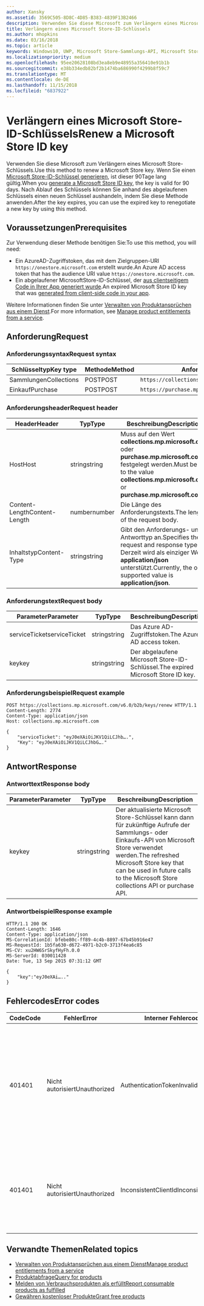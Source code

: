 ```yaml
---
author: Xansky
ms.assetid: 3569C505-8D8C-4D85-B383-4839F13B2466
description: Verwenden Sie diese Microsoft zum Verlängern eines Microsoft Store-Schlüssels.
title: Verlängern eines Microsoft Store-ID-Schlüssels
ms.author: mhopkins
ms.date: 03/16/2018
ms.topic: article
keywords: Windows10, UWP, Microsoft Store-Sammlungs-API, Microsoft Store-Einkaufs-API, Microsoft Store-ID-Schlüssel, verlängern
ms.localizationpriority: medium
ms.openlocfilehash: 95ee20628108bd3ea8eb9e48955a356410e91b1b
ms.sourcegitcommit: e38b334edb82bf2b1474ba686990f4299b8f59c7
ms.translationtype: MT
ms.contentlocale: de-DE
ms.lasthandoff: 11/15/2018
ms.locfileid: "6837922"
---
```

# <a name="renew-a-microsoft-store-id-key"></a><span data-ttu-id="8478b-104">Verlängern eines Microsoft Store-ID-Schlüssels</span><span class="sxs-lookup"><span data-stu-id="8478b-104">Renew a Microsoft Store ID key</span></span>


<span data-ttu-id="8478b-105">Verwenden Sie diese Microsoft zum Verlängern eines Microsoft Store-Schlüssels.</span><span class="sxs-lookup"><span data-stu-id="8478b-105">Use this method to renew a Microsoft Store key.</span></span> <span data-ttu-id="8478b-106">Wenn Sie einen [Microsoft Store-ID-Schlüssel generieren](view-and-grant-products-from-a-service.md#step-4), ist dieser 90Tage lang gültig.</span><span class="sxs-lookup"><span data-stu-id="8478b-106">When you [generate a Microsoft Store ID key](view-and-grant-products-from-a-service.md#step-4), the key is valid for 90 days.</span></span> <span data-ttu-id="8478b-107">Nach Ablauf des Schlüssels können Sie anhand des abgelaufenen Schlüssels einen neuen Schlüssel aushandeln, indem Sie diese Methode anwenden.</span><span class="sxs-lookup"><span data-stu-id="8478b-107">After the key expires, you can use the expired key to renegotiate a new key by using this method.</span></span>

## <a name="prerequisites"></a><span data-ttu-id="8478b-108">Voraussetzungen</span><span class="sxs-lookup"><span data-stu-id="8478b-108">Prerequisites</span></span>


<span data-ttu-id="8478b-109">Zur Verwendung dieser Methode benötigen Sie:</span><span class="sxs-lookup"><span data-stu-id="8478b-109">To use this method, you will need:</span></span>

* <span data-ttu-id="8478b-110">Ein AzureAD-Zugriffstoken, das mit dem Zielgruppen-URI `https://onestore.microsoft.com` erstellt wurde.</span><span class="sxs-lookup"><span data-stu-id="8478b-110">An Azure AD access token that has the audience URI value `https://onestore.microsoft.com`.</span></span>
* <span data-ttu-id="8478b-111">Ein abgelaufener MicrosoftStore-ID-Schlüssel, der [aus clientseitigem Code in Ihrer App generiert wurde](view-and-grant-products-from-a-service.md#step-4).</span><span class="sxs-lookup"><span data-stu-id="8478b-111">An expired Microsoft Store ID key that was [generated from client-side code in your app](view-and-grant-products-from-a-service.md#step-4).</span></span>

<span data-ttu-id="8478b-112">Weitere Informationen finden Sie unter [Verwalten von Produktansprüchen aus einem Dienst](view-and-grant-products-from-a-service.md).</span><span class="sxs-lookup"><span data-stu-id="8478b-112">For more information, see [Manage product entitlements from a service](view-and-grant-products-from-a-service.md).</span></span>

## <a name="request"></a><span data-ttu-id="8478b-113">Anforderung</span><span class="sxs-lookup"><span data-stu-id="8478b-113">Request</span></span>

### <a name="request-syntax"></a><span data-ttu-id="8478b-114">Anforderungssyntax</span><span class="sxs-lookup"><span data-stu-id="8478b-114">Request syntax</span></span>

| <span data-ttu-id="8478b-115">Schlüsseltyp</span><span class="sxs-lookup"><span data-stu-id="8478b-115">Key type</span></span>    | <span data-ttu-id="8478b-116">Methode</span><span class="sxs-lookup"><span data-stu-id="8478b-116">Method</span></span> | <span data-ttu-id="8478b-117">Anforderungs-URI</span><span class="sxs-lookup"><span data-stu-id="8478b-117">Request URI</span></span>                                              |
|-------------|--------|----------------------------------------------------------|
| <span data-ttu-id="8478b-118">Sammlungen</span><span class="sxs-lookup"><span data-stu-id="8478b-118">Collections</span></span> | <span data-ttu-id="8478b-119">POST</span><span class="sxs-lookup"><span data-stu-id="8478b-119">POST</span></span>   | ```https://collections.mp.microsoft.com/v6.0/b2b/keys/renew``` |
| <span data-ttu-id="8478b-120">Einkauf</span><span class="sxs-lookup"><span data-stu-id="8478b-120">Purchase</span></span>    | <span data-ttu-id="8478b-121">POST</span><span class="sxs-lookup"><span data-stu-id="8478b-121">POST</span></span>   | ```https://purchase.mp.microsoft.com/v6.0/b2b/keys/renew```    |


### <a name="request-header"></a><span data-ttu-id="8478b-122">Anforderungsheader</span><span class="sxs-lookup"><span data-stu-id="8478b-122">Request header</span></span>

| <span data-ttu-id="8478b-123">Header</span><span class="sxs-lookup"><span data-stu-id="8478b-123">Header</span></span>         | <span data-ttu-id="8478b-124">Typ</span><span class="sxs-lookup"><span data-stu-id="8478b-124">Type</span></span>   | <span data-ttu-id="8478b-125">Beschreibung</span><span class="sxs-lookup"><span data-stu-id="8478b-125">Description</span></span>                                                                                           |
|----------------|--------|-------------------------------------------------------------------------------------------------------|
| <span data-ttu-id="8478b-126">Host</span><span class="sxs-lookup"><span data-stu-id="8478b-126">Host</span></span>           | <span data-ttu-id="8478b-127">string</span><span class="sxs-lookup"><span data-stu-id="8478b-127">string</span></span> | <span data-ttu-id="8478b-128">Muss auf den Wert **collections.mp.microsoft.com** oder **purchase.mp.microsoft.com** festgelegt werden.</span><span class="sxs-lookup"><span data-stu-id="8478b-128">Must be set to the value **collections.mp.microsoft.com** or **purchase.mp.microsoft.com**.</span></span>           |
| <span data-ttu-id="8478b-129">Content-Length</span><span class="sxs-lookup"><span data-stu-id="8478b-129">Content-Length</span></span> | <span data-ttu-id="8478b-130">number</span><span class="sxs-lookup"><span data-stu-id="8478b-130">number</span></span> | <span data-ttu-id="8478b-131">Die Länge des Anforderungstexts.</span><span class="sxs-lookup"><span data-stu-id="8478b-131">The length of the request body.</span></span>                                                                       |
| <span data-ttu-id="8478b-132">Inhaltstyp</span><span class="sxs-lookup"><span data-stu-id="8478b-132">Content-Type</span></span>   | <span data-ttu-id="8478b-133">string</span><span class="sxs-lookup"><span data-stu-id="8478b-133">string</span></span> | <span data-ttu-id="8478b-134">Gibt den Anforderungs- und Antworttyp an.</span><span class="sxs-lookup"><span data-stu-id="8478b-134">Specifies the request and response type.</span></span> <span data-ttu-id="8478b-135">Derzeit wird als einziger Wert **application/json** unterstützt.</span><span class="sxs-lookup"><span data-stu-id="8478b-135">Currently, the only supported value is **application/json**.</span></span> |


### <a name="request-body"></a><span data-ttu-id="8478b-136">Anforderungstext</span><span class="sxs-lookup"><span data-stu-id="8478b-136">Request body</span></span>

| <span data-ttu-id="8478b-137">Parameter</span><span class="sxs-lookup"><span data-stu-id="8478b-137">Parameter</span></span>     | <span data-ttu-id="8478b-138">Typ</span><span class="sxs-lookup"><span data-stu-id="8478b-138">Type</span></span>   | <span data-ttu-id="8478b-139">Beschreibung</span><span class="sxs-lookup"><span data-stu-id="8478b-139">Description</span></span>                       | <span data-ttu-id="8478b-140">Erforderlich</span><span class="sxs-lookup"><span data-stu-id="8478b-140">Required</span></span> |
|---------------|--------|-----------------------------------|----------|
| <span data-ttu-id="8478b-141">serviceTicket</span><span class="sxs-lookup"><span data-stu-id="8478b-141">serviceTicket</span></span> | <span data-ttu-id="8478b-142">string</span><span class="sxs-lookup"><span data-stu-id="8478b-142">string</span></span> | <span data-ttu-id="8478b-143">Das Azure AD-Zugriffstoken.</span><span class="sxs-lookup"><span data-stu-id="8478b-143">The Azure AD access token.</span></span>        | <span data-ttu-id="8478b-144">Ja</span><span class="sxs-lookup"><span data-stu-id="8478b-144">Yes</span></span>      |
| <span data-ttu-id="8478b-145">key</span><span class="sxs-lookup"><span data-stu-id="8478b-145">key</span></span>           | <span data-ttu-id="8478b-146">string</span><span class="sxs-lookup"><span data-stu-id="8478b-146">string</span></span> | <span data-ttu-id="8478b-147">Der abgelaufene Microsoft Store-ID-Schlüssel.</span><span class="sxs-lookup"><span data-stu-id="8478b-147">The expired Microsoft Store ID key.</span></span> | <span data-ttu-id="8478b-148">Ja</span><span class="sxs-lookup"><span data-stu-id="8478b-148">Yes</span></span>       |


### <a name="request-example"></a><span data-ttu-id="8478b-149">Anforderungsbeispiel</span><span class="sxs-lookup"><span data-stu-id="8478b-149">Request example</span></span>

```syntax
POST https://collections.mp.microsoft.com/v6.0/b2b/keys/renew HTTP/1.1
Content-Length: 2774
Content-Type: application/json
Host: collections.mp.microsoft.com

{
    "serviceTicket": "eyJ0eXAiOiJKV1QiLCJhb….",
    "Key": "eyJ0eXAiOiJKV1QiLCJhbG…."
}
```

## <a name="response"></a><span data-ttu-id="8478b-150">Antwort</span><span class="sxs-lookup"><span data-stu-id="8478b-150">Response</span></span>


### <a name="response-body"></a><span data-ttu-id="8478b-151">Antworttext</span><span class="sxs-lookup"><span data-stu-id="8478b-151">Response body</span></span>

| <span data-ttu-id="8478b-152">Parameter</span><span class="sxs-lookup"><span data-stu-id="8478b-152">Parameter</span></span> | <span data-ttu-id="8478b-153">Typ</span><span class="sxs-lookup"><span data-stu-id="8478b-153">Type</span></span>   | <span data-ttu-id="8478b-154">Beschreibung</span><span class="sxs-lookup"><span data-stu-id="8478b-154">Description</span></span>                                                                                                            |
|-----------|--------|------------------------------------------------------------------------------------------------------------------------|
| <span data-ttu-id="8478b-155">key</span><span class="sxs-lookup"><span data-stu-id="8478b-155">key</span></span>       | <span data-ttu-id="8478b-156">string</span><span class="sxs-lookup"><span data-stu-id="8478b-156">string</span></span> | <span data-ttu-id="8478b-157">Der aktualisierte Microsoft Store-Schlüssel kann dann für zukünftige Aufrufe der Sammlungs- oder Einkaufs-API von Microsoft Store verwendet werden.</span><span class="sxs-lookup"><span data-stu-id="8478b-157">The refreshed Microsoft Store key that can be used in future calls to the Microsoft Store collections API or purchase API.</span></span> |


### <a name="response-example"></a><span data-ttu-id="8478b-158">Antwortbeispiel</span><span class="sxs-lookup"><span data-stu-id="8478b-158">Response example</span></span>

```syntax
HTTP/1.1 200 OK
Content-Length: 1646
Content-Type: application/json
MS-CorrelationId: bfebe80c-ff89-4c4b-8897-67b45b916e47
MS-RequestId: 1b5fa630-d672-4971-b2c0-3713f4ea6c85
MS-CV: xu2HW6SrSkyfHyFh.0.0
MS-ServerId: 030011428
Date: Tue, 13 Sep 2015 07:31:12 GMT

{
    "key":"eyJ0eXAi….."
}
```

## <a name="error-codes"></a><span data-ttu-id="8478b-159">Fehlercodes</span><span class="sxs-lookup"><span data-stu-id="8478b-159">Error codes</span></span>


| <span data-ttu-id="8478b-160">Code</span><span class="sxs-lookup"><span data-stu-id="8478b-160">Code</span></span> | <span data-ttu-id="8478b-161">Fehler</span><span class="sxs-lookup"><span data-stu-id="8478b-161">Error</span></span>        | <span data-ttu-id="8478b-162">Interner Fehlercode</span><span class="sxs-lookup"><span data-stu-id="8478b-162">Inner error code</span></span>           | <span data-ttu-id="8478b-163">Beschreibung</span><span class="sxs-lookup"><span data-stu-id="8478b-163">Description</span></span>   |
|------|--------------|----------------------------|---------------|
| <span data-ttu-id="8478b-164">401</span><span class="sxs-lookup"><span data-stu-id="8478b-164">401</span></span>  | <span data-ttu-id="8478b-165">Nicht autorisiert</span><span class="sxs-lookup"><span data-stu-id="8478b-165">Unauthorized</span></span> | <span data-ttu-id="8478b-166">AuthenticationTokenInvalid</span><span class="sxs-lookup"><span data-stu-id="8478b-166">AuthenticationTokenInvalid</span></span> | <span data-ttu-id="8478b-167">Das Azure AD-Zugriffstoken ist ungültig.</span><span class="sxs-lookup"><span data-stu-id="8478b-167">The Azure AD access token is invalid.</span></span> <span data-ttu-id="8478b-168">In einigen Fällen enthalten die Details zu ServiceError weitere Informationen, z. B. wenn das Token abgelaufen ist oder der *appid*-Anspruch fehlt.</span><span class="sxs-lookup"><span data-stu-id="8478b-168">In some cases the details of the ServiceError will contain more information, such as when the token is expired or the *appid* claim is missing.</span></span> |
| <span data-ttu-id="8478b-169">401</span><span class="sxs-lookup"><span data-stu-id="8478b-169">401</span></span>  | <span data-ttu-id="8478b-170">Nicht autorisiert</span><span class="sxs-lookup"><span data-stu-id="8478b-170">Unauthorized</span></span> | <span data-ttu-id="8478b-171">InconsistentClientId</span><span class="sxs-lookup"><span data-stu-id="8478b-171">InconsistentClientId</span></span>       | <span data-ttu-id="8478b-172">Der *clientId*-Anspruch im Microsoft Store-ID-Schlüssel und der *appid*-Anspruch im Azure AD-Zugriffstoken stimmen nicht überein.</span><span class="sxs-lookup"><span data-stu-id="8478b-172">The *clientId* claim in the Microsoft Store ID key and the *appid* claim in the Azure AD access token do not match.</span></span>                                                                     |


## <a name="related-topics"></a><span data-ttu-id="8478b-173">Verwandte Themen</span><span class="sxs-lookup"><span data-stu-id="8478b-173">Related topics</span></span>


* [<span data-ttu-id="8478b-174">Verwalten von Produktansprüchen aus einem Dienst</span><span class="sxs-lookup"><span data-stu-id="8478b-174">Manage product entitlements from a service</span></span>](view-and-grant-products-from-a-service.md)
* [<span data-ttu-id="8478b-175">Produktabfrage</span><span class="sxs-lookup"><span data-stu-id="8478b-175">Query for products</span></span>](query-for-products.md)
* [<span data-ttu-id="8478b-176">Melden von Verbrauchsprodukten als erfüllt</span><span class="sxs-lookup"><span data-stu-id="8478b-176">Report consumable products as fulfilled</span></span>](report-consumable-products-as-fulfilled.md)
* [<span data-ttu-id="8478b-177">Gewähren kostenloser Produkte</span><span class="sxs-lookup"><span data-stu-id="8478b-177">Grant free products</span></span>](grant-free-products.md)
